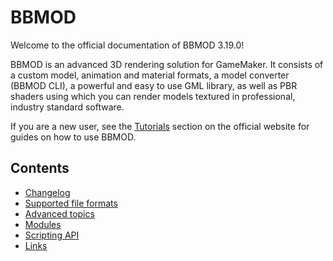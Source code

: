 # BBMOD
Welcome to the official documentation of BBMOD 3.19.0!

BBMOD is an advanced 3D rendering solution for GameMaker. It consists of a
custom model, animation and material formats, a model converter (BBMOD CLI),
a powerful and easy to use GML library, as well as PBR shaders using which you
can render models textured in professional, industry standard software.

If you are a new user, see the [Tutorials](/bbmod/tutorials) section on the
official website for guides on how to use BBMOD.

## Contents
* [Changelog](./Changelog_.html)
* [Supported file formats](./SupportedFileFormats.html)
* [Advanced topics](./AdvancedTopics.html)
* [Modules](./Modules.html)
* [Scripting API](./ScriptingAPI.html)
* [Links](./Links.html)
